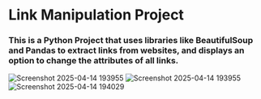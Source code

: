 # Link Manipulation Project

### This is a Python Project that uses libraries like BeautifulSoup and Pandas to extract links from websites, and displays an option to change the attributes of all links.

![Screenshot 2025-04-14 193955](https://github.com/user-attachments/assets/da32043b-fe85-4ba1-83fd-1bc4a8b754f0)
![Screenshot 2025-04-14 193955](https://github.com/user-attachments/assets/c72de37a-eae1-472a-afea-5b5c168f565a)
![Screenshot 2025-04-14 194029](https://github.com/user-attachments/assets/6d76a61a-8743-4cd2-872e-dc8f67e30626)
